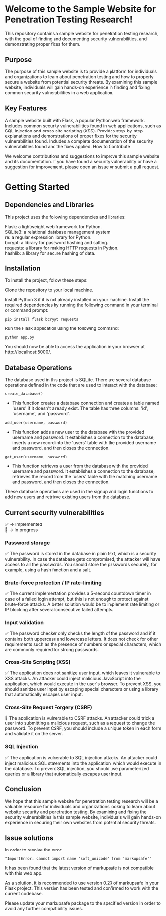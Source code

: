 # Welcome to the Sample Website for Penetration Testing Research!

This repository contains a sample website for penetration testing research, with the goal of finding and documenting security vulnerabilities, and demonstrating proper fixes for them.

## Purpose

The purpose of this sample website is to provide a platform for individuals and organizations to learn about penetration testing and how to properly secure a website from potential security threats. By examining this sample website, individuals will gain hands-on experience in finding and fixing common security vulnerabilities in a web application.

## Key Features

A sample website built with Flask, a popular Python web framework.
Includes common security vulnerabilities found in web applications, such as SQL injection and cross-site scripting (XSS).
Provides step-by-step explanations and demonstrations of proper fixes for the security vulnerabilities found.
Includes a complete documentation of the security vulnerabilities found and the fixes applied.
How to Contribute

We welcome contributions and suggestions to improve this sample website and its documentation. If you have found a security vulnerability or have a suggestion for improvement, please open an issue or submit a pull request.

# Getting Started

## Dependencies and Libraries

This project uses the following dependencies and libraries:

Flask: a lightweight web framework for Python.  
SQLite3: a relational database management system.  
re: a regular expression library for Python.  
bcrypt: a library for password hashing and salting.  
requests: a library for making HTTP requests in Python.  
hashlib: a library for secure hashing of data.  


## Installation

To install the project, follow these steps:

Clone the repository to your local machine.

Install Python 3 if it is not already installed on your machine.
Install the required dependencies by running the following command in your terminal or command prompt:
```
pip install flask bcrypt requests

```
Run the Flask application using the following command:
```
python app.py
```

You should now be able to access the application in your browser at http://localhost:5000/.

## Database Operations

The database used in this project is SQLite. There are several database operations defined in the code that are used to interact with the database:

```
create_database()
```
- This function creates a database connection and creates a table named 'users' if it doesn't already exist. The table has three columns: 'id', 'username', and 'password'.

```
add_user(username, password)
```
- This function adds a new user to the database with the provided username and password. It establishes a connection to the database, inserts a new record into the 'users' table with the provided username and password, and then closes the connection.


```
get_user(username, password)
```
- This function retrieves a user from the database with the provided username and password. It establishes a connection to the database, retrieves the record from the 'users' table with the matching username and password, and then closes the connection.


These database operations are used in the signup and login functions to add new users and retrieve existing users from the database.

## Current security vulnerabilities

✅ -> Implemented  
🚫 -> In progress

### Password storage
✅ The password is stored in the database in plain text, which is a security vulnerability. In case the database gets compromised, the attacker will have access to all the passwords. You should store the passwords securely, for example, using a hash function and a salt.

### Brute-force protection / IP rate-limiting 
✅ The current implementation provides a 5-second countdown timer in case of a failed login attempt, but this is not enough to protect against brute-force attacks. A better solution would be to implement rate limiting or IP blocking after several consecutive failed attempts.

### Input validation
✅ The password checker only checks the length of the password and if it contains both uppercase and lowercase letters. It does not check for other requirements such as the presence of numbers or special characters, which are commonly required for strong passwords.

### Cross-Site Scripting (XSS)
✅ The application does not sanitize user input, which leaves it vulnerable to XSS attacks. An attacker could inject malicious JavaScript into the application, which would execute in the user's browser. To prevent XSS, you should sanitize user input by escaping special characters or using a library that automatically escapes user input.

### Cross-Site Request Forgery (CSRF)
🚫 The application is vulnerable to CSRF attacks. An attacker could trick a user into submitting a malicious request, such as a request to change the password. To prevent CSRF, you should include a unique token in each form and validate it on the server.

### SQL Injection
✅ The application is vulnerable to SQL injection attacks. An attacker could inject malicious SQL statements into the application, which would execute in the database. To prevent SQL injection, you should use parameterized queries or a library that automatically escapes user input.

## Conclusion

We hope that this sample website for penetration testing research will be a valuable resource for individuals and organizations looking to learn about website security and penetration testing. By examining and fixing the security vulnerabilities in this sample website, individuals will gain hands-on experience in securing their own websites from potential security threats.


## Issue solutions

In order to resolve the error:
```
"ImportError: cannot import name 'soft_unicode' from 'markupsafe'"
```

It has been found that the latest version of markupsafe is not compatible with this web app.

As a solution, it is recommended to use version 0.23 of markupsafe in your Flask project. This version has been tested and confirmed to work with the current codebase.

Please update your markupsafe package to the specified version in order to avoid any further compatibility issues.
